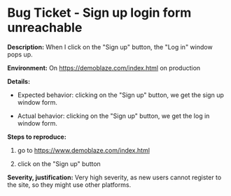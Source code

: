 Bug Ticket - Sign up login form unreachable
===================================

**Description:** When I click on the "Sign up" button, the "Log in" window pops up.

**Environment:** On https://demoblaze.com/index.html on production

**Details:**
 - Expected behavior: clicking on the "Sign up" button, we get the sign up window form.

 - Actual behavior: clicking on the "Sign up" button, we get the log in window form.


**Steps to reproduce:**
1. go to https://www.demoblaze.com/index.html

2. click on the "Sign up" button

**Severity, justification:**
Very high severity, as new users cannot register to the site, so they might use other platforms.
